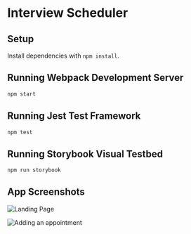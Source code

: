 # Interview Scheduler

## Setup

Install dependencies with `npm install`.

## Running Webpack Development Server

```sh
npm start
```

## Running Jest Test Framework

```sh
npm test
```

## Running Storybook Visual Testbed

```sh
npm run storybook
```

## App Screenshots

![Landing Page](https://github.com/jjung219/scheduler/tree/master/screenshots/app)

![Adding an appointment](https://github.com/jjung219/scheduler/tree/master/screenshots/appointment-form)